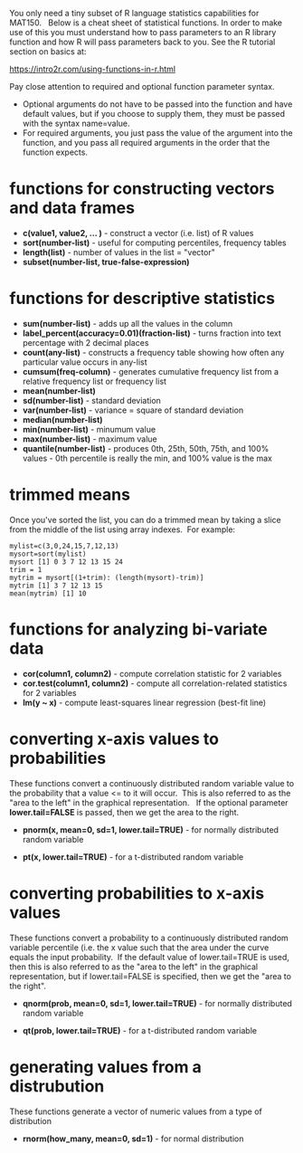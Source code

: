 You only need a tiny subset of R language statistics capabilities for MAT150.   Below is a cheat sheet of statistical functions.  In order to make use of this you must understand how to pass parameters to an R library function and how R will pass parameters back to you.   See the R tutorial section on basics at:

https://intro2r.com/using-functions-in-r.html

Pay close attention to required and optional function parameter syntax.  
* Optional arguments do not have to be passed into the function and have default values, but if you choose to supply them, they must be passed with the syntax name=value.
* For required arguments, you just pass the value of the argument into the function, and you pass all required arguments in the order that the function expects.

# functions for constructing vectors and data frames

* **c(value1, value2, ... )** - construct a vector (i.e. list) of R values
* **sort(number-list)** - useful for computing percentiles, frequency tables
* **length(list)** - number of values in the list = "vector"
* **subset(number-list, true-false-expression)**

# functions for descriptive statistics

* **sum(number-list)** - adds up all the values in the column
* **label_percent(accuracy=0.01)(fraction-list)** - turns fraction into text percentage with 2 decimal places
* **count(any-list)** - constructs a frequency table showing how often any particular value occurs in any-list
* **cumsum(freq-column)** - generates cumulative frequency list from a relative frequency list or frequency list
* **mean(number-list)** 
* **sd(number-list)** - standard deviation
* **var(number-list)** - variance = square of standard deviation
* **median(number-list)** 
* **min(number-list)** - minumum value
* **max(number-list)** - maximum value
* **quantile(number-list)** - produces 0th, 25th, 50th, 75th, and 100% values - 0th percentile is really the min, and 100% value is the max

# trimmed means

Once you've sorted the list, you can do a trimmed mean by taking a slice from the middle of the list using array indexes.  For example:

```
mylist=c(3,0,24,15,7,12,13)
mysort=sort(mylist)
mysort [1] 0 3 7 12 13 15 24
trim = 1
mytrim = mysort[(1+trim): (length(mysort)-trim)]
mytrim [1] 3 7 12 13 15
mean(mytrim) [1] 10
```

# functions for analyzing bi-variate data

* **cor(column1, column2)** - compute correlation statistic for 2 variables 
* **cor.test(column1, column2)** - compute all correlation-related statistics for 2 variables
* **lm(y ~ x)** - compute least-squares linear regression (best-fit line)

# converting x-axis values to probabilities

These functions convert a continuously distributed random variable value to the probability that a value <= to it will occur.  This is also referred to as the "area to the left" in the graphical representation.   If the optional parameter **lower.tail=FALSE** is passed, then we get the area to the right.

* **pnorm(x, mean=0, sd=1, lower.tail=TRUE)** - for normally distributed random variable

* **pt(x, lower.tail=TRUE)** - for a t-distributed random variable

# converting probabilities to x-axis values

These functions convert a probability to a continuously distributed random variable percentile (i.e. the x value such that the area under the curve equals the input probability.  If the default value of lower.tail=TRUE is used, then this is also referred to as the "area to the left" in the graphical representation, but if lower.tail=FALSE is specified, then we get the "area to the right".

* **qnorm(prob, mean=0, sd=1, lower.tail=TRUE)** - for normally distributed random variable

* **qt(prob, lower.tail=TRUE)** - for a t-distributed random variable

# generating values from a distrubution

These functions generate a vector of numeric values from a type of distribution

* **rnorm(how_many, mean=0, sd=1)** - for normal distribution
